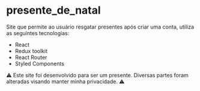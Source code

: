 # presente_de_natal

Site que permite ao usuário resgatar presentes após criar uma conta, utiliza as seguintes tecnologias:
- React
- Redux toolkit
- React Router
- Styled Components


:warning: Este site foi desenvolvido para ser um presente. Diversas partes foram alteradas visando manter minha privacidade. :warning:
